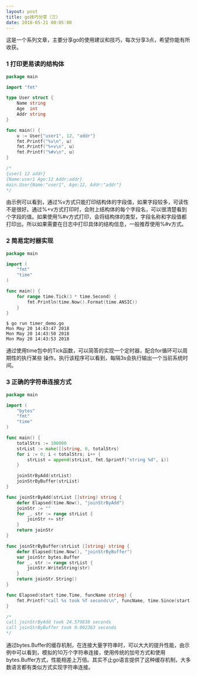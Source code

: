 ```yaml
---
layout: post
title: go技巧分享（三）
date: 2018-05-21 00:05:00
---
```


这是一个系列文章，主要分享go的使用建议和技巧，每次分享3点，希望你能有所收获。

### 1 打印更易读的结构体

```go
package main

import "fmt"

type User struct {
    Name string
    Age  int
    Addr string
}

func main() {
    u := User{"user1", 12, "addr"}
    fmt.Printf("%v\n", u)
    fmt.Printf("%+v\n", u)
    fmt.Printf("%#v\n", u)
}

/*
{user1 12 addr}
{Name:user1 Age:12 Addr:addr}
main.User{Name:"user1", Age:12, Addr:"addr"}
*/
```

由示例可以看到，通过%v方式只能打印结构体的字段值，如果字段较多，可读性不是很好。通过%+v方式打印时，会附上结构体的每个字段名，可以很清楚看到个字段的值。如果使用%#v方式打印，会将结构体的类型，字段名称和字段值都打印出。所以如果需要在日志中打印具体的结构信息，一般推荐使用%#v方式。

### 2 简易定时器实现

```go
package main

import (
    "fmt"
    "time"
)

func main() {
    for range time.Tick(3 * time.Second) {
        fmt.Println(time.Now().Format(time.ANSIC))
    }
}
```

```
$ go run timer_demo.go
Mon May 20 14:43:47 2018
Mon May 20 14:43:50 2018
Mon May 20 14:43:53 2018
```

通过使用time包中的Tick函数，可以简答的实现一个定时器，配合for循环可以周期性的执行某些 操作。执行该程序可以看到，每隔3s会执行输出一个当前系统时间。


### 3 正确的字符串连接方式

```go
package main

import (
    "bytes"
    "fmt"
    "time"
)

func main() {
    totalStrs := 100000
    strList := make([]string, 0, totalStrs)
    for i := 0; i < totalStrs; i++ {
        strList = append(strList, fmt.Sprintf("string %d", i))
    }

    joinStrByAdd(strList)
    joinStrByBuffer(strList)
}

func joinStrByAdd(strList []string) string {
    defer Elapsed(time.Now(), "joinStrByAdd")
    joinStr := ""
    for _, str := range strList {
        joinStr += str
    }
    return joinStr
}

func joinStrByBuffer(strList []string) string {
    defer Elapsed(time.Now(), "joinStrByBuffer")
    var joinStr bytes.Buffer
    for _, str := range strList {
        joinStr.WriteString(str)
    }
    return joinStr.String()
}

func Elapsed(start time.Time, funcName string) {
    fmt.Printf("call %s took %f seconds\n", funcName, time.Since(start).Seconds())
}

/*
call joinStrByAdd took 24.579838 seconds
call joinStrByBuffer took 0.002363 seconds
*/
```

通过bytes.Buffer的缓存机制，在连接大量字符串时，可以大大的提升性能，由示例中可以看到，模拟的10万个字符串连接，使用传统的加号方式和使用bytes.Buffer方式，性能相差上万倍。其实不止go语言提供了这种缓存机制，大多数语言都有类似方式实现字符串连接。
